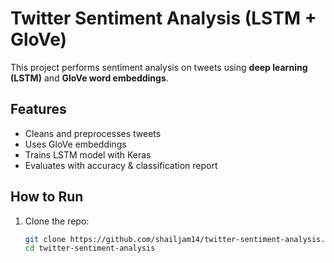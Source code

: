# Twitter Sentiment Analysis (LSTM + GloVe)

This project performs sentiment analysis on tweets using **deep learning (LSTM)** and **GloVe word embeddings**.

## Features
- Cleans and preprocesses tweets
- Uses GloVe embeddings
- Trains LSTM model with Keras
- Evaluates with accuracy & classification report

## How to Run
1. Clone the repo:
   ```bash
   git clone https://github.com/shailjam14/twitter-sentiment-analysis.git
   cd twitter-sentiment-analysis
